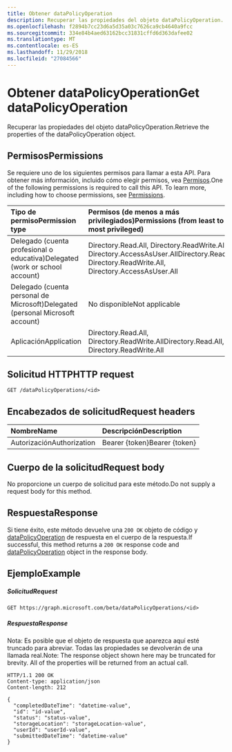 ```yaml
---
title: Obtener dataPolicyOperation
description: Recuperar las propiedades del objeto dataPolicyOperation.
ms.openlocfilehash: f2894b7cc23d6a5d35a03c7626ca9cb4640a9fcc
ms.sourcegitcommit: 334e84b4aed63162bcc31831cffd6d363dafee02
ms.translationtype: MT
ms.contentlocale: es-ES
ms.lasthandoff: 11/29/2018
ms.locfileid: "27084566"
---
```

# <a name="get-datapolicyoperation"></a><span data-ttu-id="ba8b6-103">Obtener dataPolicyOperation</span><span class="sxs-lookup"><span data-stu-id="ba8b6-103">Get dataPolicyOperation</span></span>

<span data-ttu-id="ba8b6-104">Recuperar las propiedades del objeto dataPolicyOperation.</span><span class="sxs-lookup"><span data-stu-id="ba8b6-104">Retrieve the properties of the dataPolicyOperation object.</span></span>

## <a name="permissions"></a><span data-ttu-id="ba8b6-105">Permisos</span><span class="sxs-lookup"><span data-stu-id="ba8b6-105">Permissions</span></span>
<span data-ttu-id="ba8b6-p101">Se requiere uno de los siguientes permisos para llamar a esta API. Para obtener más información, incluido cómo elegir permisos, vea [Permisos](/graph/permissions-reference).</span><span class="sxs-lookup"><span data-stu-id="ba8b6-p101">One of the following permissions is required to call this API. To learn more, including how to choose permissions, see [Permissions](/graph/permissions-reference).</span></span>

|<span data-ttu-id="ba8b6-108">Tipo de permiso</span><span class="sxs-lookup"><span data-stu-id="ba8b6-108">Permission type</span></span>      | <span data-ttu-id="ba8b6-109">Permisos (de menos a más privilegiados)</span><span class="sxs-lookup"><span data-stu-id="ba8b6-109">Permissions (from least to most privileged)</span></span>              |
|:--------------------|:---------------------------------------------------------|
|<span data-ttu-id="ba8b6-110">Delegado (cuenta profesional o educativa)</span><span class="sxs-lookup"><span data-stu-id="ba8b6-110">Delegated (work or school account)</span></span> |  <span data-ttu-id="ba8b6-111">Directory.Read.All, Directory.ReadWrite.All, Directory.AccessAsUser.All</span><span class="sxs-lookup"><span data-stu-id="ba8b6-111">Directory.Read.All, Directory.ReadWrite.All, Directory.AccessAsUser.All</span></span>  |
|<span data-ttu-id="ba8b6-112">Delegado (cuenta personal de Microsoft)</span><span class="sxs-lookup"><span data-stu-id="ba8b6-112">Delegated (personal Microsoft account)</span></span> |  <span data-ttu-id="ba8b6-113">No disponible</span><span class="sxs-lookup"><span data-stu-id="ba8b6-113">Not applicable</span></span>  |
|<span data-ttu-id="ba8b6-114">Aplicación</span><span class="sxs-lookup"><span data-stu-id="ba8b6-114">Application</span></span> | <span data-ttu-id="ba8b6-115">Directory.Read.All, Directory.ReadWrite.All</span><span class="sxs-lookup"><span data-stu-id="ba8b6-115">Directory.Read.All, Directory.ReadWrite.All</span></span> | 

## <a name="http-request"></a><span data-ttu-id="ba8b6-116">Solicitud HTTP</span><span class="sxs-lookup"><span data-stu-id="ba8b6-116">HTTP request</span></span>
<!-- { "blockType": "ignored" } -->
```http
GET /dataPolicyOperations/<id>
```

## <a name="request-headers"></a><span data-ttu-id="ba8b6-117">Encabezados de solicitud</span><span class="sxs-lookup"><span data-stu-id="ba8b6-117">Request headers</span></span>
| <span data-ttu-id="ba8b6-118">Nombre</span><span class="sxs-lookup"><span data-stu-id="ba8b6-118">Name</span></span>      |<span data-ttu-id="ba8b6-119">Descripción</span><span class="sxs-lookup"><span data-stu-id="ba8b6-119">Description</span></span>|
|:----------|:----------|
| <span data-ttu-id="ba8b6-120">Autorización</span><span class="sxs-lookup"><span data-stu-id="ba8b6-120">Authorization</span></span>  | <span data-ttu-id="ba8b6-121">Bearer {token}</span><span class="sxs-lookup"><span data-stu-id="ba8b6-121">Bearer {token}</span></span>|

## <a name="request-body"></a><span data-ttu-id="ba8b6-122">Cuerpo de la solicitud</span><span class="sxs-lookup"><span data-stu-id="ba8b6-122">Request body</span></span>
<span data-ttu-id="ba8b6-123">No proporcione un cuerpo de solicitud para este método.</span><span class="sxs-lookup"><span data-stu-id="ba8b6-123">Do not supply a request body for this method.</span></span>
## <a name="response"></a><span data-ttu-id="ba8b6-124">Respuesta</span><span class="sxs-lookup"><span data-stu-id="ba8b6-124">Response</span></span>
<span data-ttu-id="ba8b6-125">Si tiene éxito, este método devuelve una `200 OK` objeto de código y [dataPolicyOperation](../resources/datapolicyoperation.md) de respuesta en el cuerpo de la respuesta.</span><span class="sxs-lookup"><span data-stu-id="ba8b6-125">If successful, this method returns a `200 OK` response code and [dataPolicyOperation](../resources/datapolicyoperation.md) object in the response body.</span></span>
## <a name="example"></a><span data-ttu-id="ba8b6-126">Ejemplo</span><span class="sxs-lookup"><span data-stu-id="ba8b6-126">Example</span></span>
##### <a name="request"></a><span data-ttu-id="ba8b6-127">Solicitud</span><span class="sxs-lookup"><span data-stu-id="ba8b6-127">Request</span></span>
<!-- {
  "blockType": "request",
  "name": "get_datapolicyoperation"
}-->
```http
GET https://graph.microsoft.com/beta/dataPolicyOperations/<id>
```
##### <a name="response"></a><span data-ttu-id="ba8b6-128">Respuesta</span><span class="sxs-lookup"><span data-stu-id="ba8b6-128">Response</span></span>
<span data-ttu-id="ba8b6-p102">Nota: Es posible que el objeto de respuesta que aparezca aquí esté truncado para abreviar. Todas las propiedades se devolverán de una llamada real.</span><span class="sxs-lookup"><span data-stu-id="ba8b6-p102">Note: The response object shown here may be truncated for brevity. All of the properties will be returned from an actual call.</span></span>
<!-- {
  "blockType": "response",
  "truncated": true,
  "@odata.type": "microsoft.graph.dataPolicyOperation"
} -->
```http
HTTP/1.1 200 OK
Content-type: application/json
Content-length: 212

{
  "completedDateTime": "datetime-value",
  "id": "id-value",
  "status": "status-value",
  "storageLocation": "storageLocation-value",
  "userId": "userId-value",
  "submittedDateTime": "datetime-value"
}
```

<!-- uuid: 8fcb5dbc-d5aa-4681-8e31-b001d5168d79
2015-10-25 14:57:30 UTC -->
<!-- {
  "type": "#page.annotation",
  "description": "Get dataPolicyOperation",
  "keywords": "",
  "section": "documentation",
  "tocPath": ""
}-->
